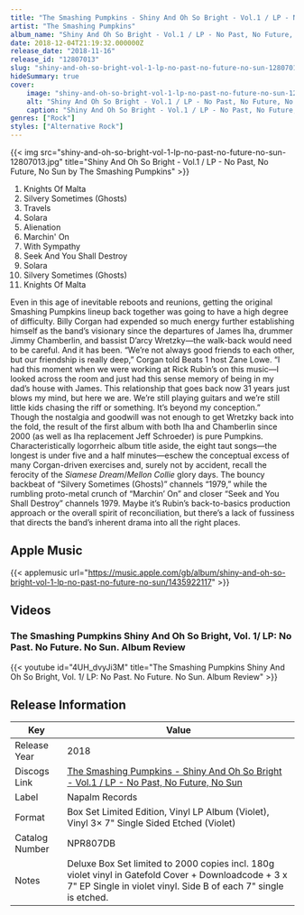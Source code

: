 ```yaml
---
title: "The Smashing Pumpkins - Shiny And Oh So Bright - Vol.1 / LP - No Past, No Future, No Sun"
artist: "The Smashing Pumpkins"
album_name: "Shiny And Oh So Bright - Vol.1 / LP - No Past, No Future, No Sun"
date: 2018-12-04T21:19:32.000000Z
release_date: "2018-11-16"
release_id: "12807013"
slug: "shiny-and-oh-so-bright-vol-1-lp-no-past-no-future-no-sun-12807013"
hideSummary: true
cover:
    image: "shiny-and-oh-so-bright-vol-1-lp-no-past-no-future-no-sun-12807013.jpg"
    alt: "Shiny And Oh So Bright - Vol.1 / LP - No Past, No Future, No Sun by The Smashing Pumpkins"
    caption: "Shiny And Oh So Bright - Vol.1 / LP - No Past, No Future, No Sun by The Smashing Pumpkins"
genres: ["Rock"]
styles: ["Alternative Rock"]
---
```


{{< img src="shiny-and-oh-so-bright-vol-1-lp-no-past-no-future-no-sun-12807013.jpg" title="Shiny And Oh So Bright - Vol.1 / LP - No Past, No Future, No Sun by The Smashing Pumpkins" >}}

<!-- section break -->

1. Knights Of Malta
2. Silvery Sometimes (Ghosts)
3. Travels
4. Solara
5. Alienation
6. Marchin' On
7. With Sympathy
8. Seek And You Shall Destroy
9. Solara
10. Silvery Sometimes (Ghosts)
11. Knights Of Malta

<!-- section break -->


Even in this age of inevitable reboots and reunions, getting the original Smashing Pumpkins lineup back together was going to have a high degree of difficulty. Billy Corgan had expended so much energy further establishing himself as the band’s visionary since the departures of James Iha, drummer Jimmy Chamberlin, and bassist D’arcy Wretzky—the walk-back would need to be careful. And it has been. “We’re not always good friends to each other, but our friendship is really deep,” Corgan told Beats 1 host Zane Lowe. “I had this moment when we were working at Rick Rubin’s on this music—I looked across the room and just had this sense memory of being in my dad’s house with James. This relationship that goes back now 31 years just blows my mind, but here we are. We’re still playing guitars and we’re still little kids chasing the riff or something. It’s beyond my conception.”<br />
Though the nostalgia and goodwill was not enough to get Wretzky back into the fold, the result of the first album with both Iha and Chamberlin since 2000 (as well as Iha replacement Jeff Schroeder) is pure Pumpkins. Characteristically logorrheic album title aside, the eight taut songs—the longest is under five and a half minutes—eschew the conceptual excess of many Corgan-driven exercises and, surely not by accident, recall the ferocity of the <i>Siamese Dream</i>/<i>Mellon Collie</i> glory days. The bouncy backbeat of “Silvery Sometimes (Ghosts)” channels “1979,” while the rumbling proto-metal crunch of “Marchin’ On” and closer “Seek and You Shall Destroy” channels 1979. Maybe it’s Rubin’s back-to-basics production approach or the overall spirit of reconciliation, but there’s a lack of fussiness that directs the band’s inherent drama into all the right places.



## Apple Music
{{< applemusic url="https://music.apple.com/gb/album/shiny-and-oh-so-bright-vol-1-lp-no-past-no-future-no-sun/1435922117" >}}





## Videos
### The Smashing Pumpkins Shiny And Oh So Bright, Vol. 1/ LP: No Past. No Future. No Sun. Album Review
{{< youtube id="4UH_dvyJi3M" title="The Smashing Pumpkins Shiny And Oh So Bright, Vol. 1/ LP: No Past. No Future. No Sun. Album Review" >}}<br>



## Release Information
|  Key           | Value                                                |
| ---------------| ---------------------------------------------------- |
| Release Year   | 2018                                   |
| Discogs Link   | [The Smashing Pumpkins - Shiny And Oh So Bright - Vol.1 / LP - No Past, No Future, No Sun](https://www.discogs.com/release/12807013-The-Smashing-Pumpkins-Shiny-And-Oh-So-Bright-Vol1-LP-No-Past-No-Future-No-Sun) |
| Label          | Napalm Records |
| Format         | Box Set Limited Edition, Vinyl LP Album (Violet), Vinyl 3× 7" Single Sided Etched (Violet) |
| Catalog Number | NPR807DB |
| Notes | Deluxe Box Set limited to 2000 copies incl. 180g violet vinyl in Gatefold Cover + Downloadcode + 3 x 7" EP Single in violet vinyl. Side B of each 7" single is etched. |